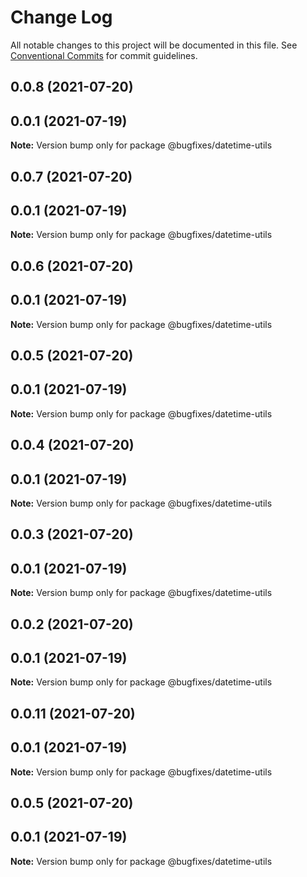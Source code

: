 # Change Log

All notable changes to this project will be documented in this file.
See [Conventional Commits](https://conventionalcommits.org) for commit guidelines.

## 0.0.8 (2021-07-20)



## 0.0.1 (2021-07-19)

**Note:** Version bump only for package @bugfixes/datetime-utils





## 0.0.7 (2021-07-20)



## 0.0.1 (2021-07-19)

**Note:** Version bump only for package @bugfixes/datetime-utils





## 0.0.6 (2021-07-20)



## 0.0.1 (2021-07-19)

**Note:** Version bump only for package @bugfixes/datetime-utils





## 0.0.5 (2021-07-20)



## 0.0.1 (2021-07-19)

**Note:** Version bump only for package @bugfixes/datetime-utils





## 0.0.4 (2021-07-20)



## 0.0.1 (2021-07-19)

**Note:** Version bump only for package @bugfixes/datetime-utils





## 0.0.3 (2021-07-20)



## 0.0.1 (2021-07-19)

**Note:** Version bump only for package @bugfixes/datetime-utils





## 0.0.2 (2021-07-20)



## 0.0.1 (2021-07-19)

**Note:** Version bump only for package @bugfixes/datetime-utils





## 0.0.11 (2021-07-20)



## 0.0.1 (2021-07-19)

**Note:** Version bump only for package @bugfixes/datetime-utils





## 0.0.5 (2021-07-20)



## 0.0.1 (2021-07-19)

**Note:** Version bump only for package @bugfixes/datetime-utils
